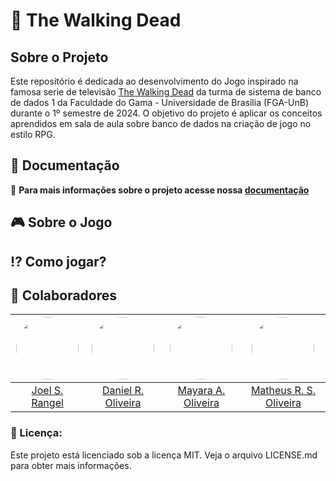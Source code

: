 # 🧟 The Walking Dead

## Sobre o Projeto

Este repositório é dedicada ao desenvolvimento do Jogo inspirado na famosa serie de televisão [The Walking Dead](https://www.youtube.com/watch?v=6Z6ijZa3EXw)  da turma de sistema de banco de dados 1 da Faculdade do Gama - Universidade de Brasília (FGA-UnB) durante o 1º semestre de 2024. O objetivo do projeto é aplicar os conceitos aprendidos em sala de aula sobre banco de dados na criação de jogo no estilo RPG.

## 📄 Documentação
:open_file_folder: **Para mais informações sobre o projeto acesse nossa <a href="https://sbd1.github.io/2024.1-The_Walking_Dead/#/">documentação</a>**

## 🎮 Sobre o Jogo

## :interrobang: Como jogar?

## :handshake: Colaboradores

| <img src="https://avatars.githubusercontent.com/u/98978800?v=4" width="100px" style="border-radius: 50%;"> | <img src="https://avatars.githubusercontent.com/u/71887425?v=4" width="100px" style="border-radius: 50%;"> | <img src="https://avatars.githubusercontent.com/u/67807684?v=4" width="100px" style="border-radius: 50%;"> | <img src="https://avatars.githubusercontent.com/u/108437995?v=4" width="100px" style="border-radius: 50%;"> |
|:----------------------------------------------------------:|:------------------------------------------------:|:-------------------------------------------------------------:|:----------------------------------------------------:|
|[Joel S. Rangel](https://github.com/JoelSRangel)      | [Daniel R. Oliveira](https://github.com/DanRocha18)     | [Mayara A. Oliveira](https://github.com/Mayara-tech.png)      | [Matheus R. S. Oliveira](https://github.com/matheusfga)      |

### 📝 Licença:

Este projeto está licenciado sob a licença MIT. Veja o arquivo LICENSE.md para obter mais informações.






